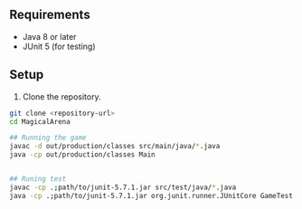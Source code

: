 
## Requirements

- Java 8 or later
- JUnit 5 (for testing)

## Setup

1. Clone the repository.

```bash
git clone <repository-url>
cd MagicalArena

## Running the game
javac -d out/production/classes src/main/java/*.java
java -cp out/production/classes Main


## Runing test
javac -cp .;path/to/junit-5.7.1.jar src/test/java/*.java
java -cp .;path/to/junit-5.7.1.jar org.junit.runner.JUnitCore GameTest
